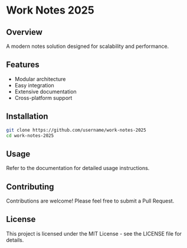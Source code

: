 # Work Notes 2025

## Overview
A modern notes solution designed for scalability and performance.

## Features
- Modular architecture
- Easy integration
- Extensive documentation
- Cross-platform support

## Installation
```bash
git clone https://github.com/username/work-notes-2025
cd work-notes-2025
```

## Usage
Refer to the documentation for detailed usage instructions.

## Contributing
Contributions are welcome! Please feel free to submit a Pull Request.

## License
This project is licensed under the MIT License - see the LICENSE file for details.